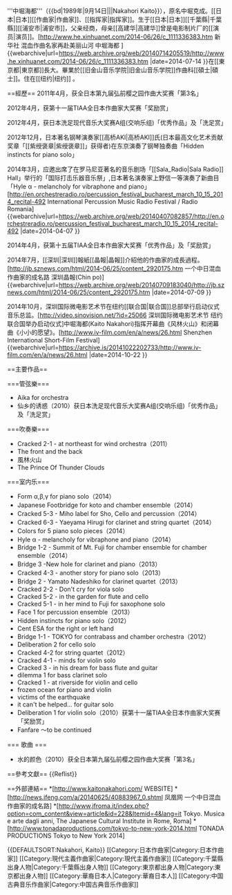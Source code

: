 '''中堀海都'''（{{bd|1989年|9月14日|||Nakahori Kaito}}），原名中堀克成。[[日本|日本]][[作曲家|作曲家]]、[[指挥家|指挥家]]。生于[[日本|日本]][[千葉縣|千葉縣]][[浦安市|浦安市]]，父亲经商，母亲[[高建华|高建华]]曾是电影制片厂的[[演员|演员]]。<ref>[http://www.he.xinhuanet.com/2014-06/26/c_1111336383.htm 新华社 混血作曲名家再赴美丽山河 中堀海都 ] {{webarchive|url=https://web.archive.org/web/20140714205519/http://www.he.xinhuanet.com/2014-06/26/c_1111336383.htm |date=2014-07-14 }}</ref>在[[東京都|東京都]]長大。畢業於[[旧金山音乐学院|旧金山音乐学院]]作曲科[[碩士|碩士]]。住在[[纽约|纽约]] 。

==經歷==
2011年4月，获全日本第九届弘前樱之园作曲大奖赛「第3名」

2012年4月，获第十一届TIAA全日本作曲家大奖赛「奖励赏」

2012年4月，获日本洗足现代音乐大奖赛A组(交响乐组)「优秀作品」及「洗足赏」

2012年12月，日本著名钢琴演奏家[[高桥AKI|高桥AKI]]氏(日本最高文化艺术贡献奖章「[[紫绶褒章|紫绶褒章]]」获得者)在东京演奏了钢琴独奏曲「Hidden instincts for piano solo」

2014年3月，应邀出席了在罗马尼亚著名的音乐剧场「[[Sala_Radio|Sala Radio]] Hall」举行的「国际打击乐器音乐祭」,日本著名演奏家上野信一等演奏了新曲目「Hyle α - melancholy for vibraphone and piano」<ref>[http://en.orchestreradio.ro/percussion_festival_bucharest_march_10_15_2014_recital-492 International Percussion Music Radio Festival / Radio Romania] {{webarchive|url=https://web.archive.org/web/20140407082857/http://en.orchestreradio.ro/percussion_festival_bucharest_march_10_15_2014_recital-492 |date=2014-04-07 }}</ref>

2014年4月，获第十五届TIAA全日本作曲家大奖赛「优秀作品」及「奖励赏」

2014年7月，[[深圳|深圳]]報紙[[晶報|晶報]]介紹他的作曲家的成長過程。<ref>[http://jb.sznews.com/html/2014-06/25/content_2920175.htm 一个中日混血作曲家的成名路 深圳晶報(Chin po)] {{webarchive|url=https://web.archive.org/web/20140709183040/http://jb.sznews.com/html/2014-06/25/content_2920175.htm |date=2014-07-09 }}</ref>

2014年10月，深圳国际微电影艺术节在纽约[[联合国|联合国]]总部举行启动仪式音乐总监。<ref>[http://video.sinovision.net/?id=25066 深圳国际微电影艺术节 纽约联合国举办启动仪式]</ref>中堀海都(Kaito Nakahori)指挥开幕曲《风林火山》和闭幕曲《小小的愿望》。<ref>[http://www.iv-film.com/en/a/news/26.html Shenzhen International Short-Film Festival] {{webarchive|url=https://archive.is/20141022202733/http://www.iv-film.com/en/a/news/26.html |date=2014-10-22 }}</ref>

==主要作品==

===管弦樂===
* Aika for orchestra
* 仙乡的诱惑（2010）获日本洗足现代音乐大奖赛A组(交响乐组)「优秀作品」及「洗足赏」

===吹奏樂===
* Cracked 2-1 - at northeast for wind orchestra（2011）
* The front and the back
* 風林火山
* The Prince Of Thunder Clouds

===室内乐===
* Form α,β,γ for piano solo（2014）
* Japanese Footbridge for koto and chamber ensemble（2014）
* Cracked 5-3 - Miho label for Sho, Cello and percussion（2014）
* Cracked 6-3 - Yaeyama Hirugi for clarinet and string quartet（2014）
* Colors for 5 piano solo pieces（2014）
* Hyle α - melancholy for vibraphone and piano（2014）
* Bridge 1-2 - Summit of Mt. Fuji for chamber ensemble for chamber ensemble（2014）
* Bridge 3 -New hole for clarinet and piano（2013）
* Cracked 4-3 - another story for piano solo（2013）
* Bridge 2 - Yamato Nadeshiko for clarinet quartet（2013）
* Cracked 2-2 - Don't cry for viola solo
* Cracked 5-2 - in the garden for flute and cello
* Cracked 5-1 - in her mind to Fuji for saxophone solo
* Face 1 for percussion ensemble（2013）
* Hidden instincts  for piano solo（2012）
* Cent ESA  for the right or left hand
* Bridge 1-1 - TOKYO  for contrabass and chamber orchestra（2012）
* Deliberation 2 for cello solo
* Cracked 4-2 for string quartet（2012）
* Cracked 4-1 - minds  for violin solo
* Cracked 3 - in his dream for bass flute and guitar
* dilemma 1 for bass clarinet solo
* Cracked 1 - at riverside for violin and cello
* frozen ocean for piano and violin
* victims of the earthquake
* it can't be helped... for guitar solo 
* Deliberation 1 for violin solo（2010）获第十一届TIAA全日本作曲家大奖赛「奖励赏」
* Fanfare ～to be continued

=== 歌曲 ===
* 水的颜色（2010）获全日本第九届弘前樱之园作曲大奖赛「第3名」

==參考文獻==
{{Reflist}}

==外部連結==
*[http://www.kaitonakahori.com/ WEBSITE]
*[http://news.ifeng.com/a/20140625/40883967_0.shtml 凤凰网 一个中日混血作曲家的成名路]
*[http://www.jfroma.it/index.php?option=com_content&view=article&id=228&Itemid=4&lang=it Tokyo. Musica e arte dagli anni, The Japanese Cultural Institute in Rome, Roma]
*[http://www.tonadaproductions.com/tokyo-to-new-york-2014.html TONADA PRODUCTIONS Tokyo to New York 2014]

{{DEFAULTSORT:Nakahori, Kaito}}
[[Category:日本作曲家|Category:日本作曲家]]
[[Category:現代主義作曲家|Category:現代主義作曲家]]
[[Category:千葉縣出身人物|Category:千葉縣出身人物]]
[[Category:東京都出身人物|Category:東京都出身人物]]
[[Category:華裔日本人|Category:華裔日本人]]
[[Category:中国古典音乐作曲家|Category:中国古典音乐作曲家]]
